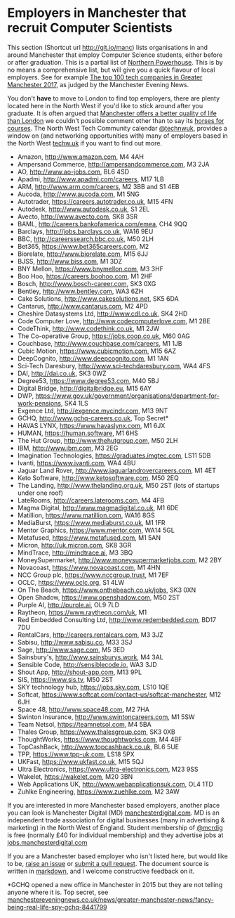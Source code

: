 
Employers in Manchester that recruit Computer Scientists
========================================================

This section (Shortcut url http://git.io/manc) lists organisations in and around Manchester that employ Computer Science students, either before or after graduation. This is a partial list of [Northern Powerhouse](https://en.wikipedia.org/wiki/Northern_Powerhouse). This is by no means a comprehensive list, but will give you a quick flavour of local employers. See for example [The top 100 tech companies in Greater Manchester 2017](http://www.manchestereveningnews.co.uk/business/business-news/top-tech-companies-manchester-north-13716704), as judged by the Manchester Evening News.

You don't **have** to move to London to find top employers, there are plenty located here in the North West if you'd like to stick around after you graduate. It is often argued that [Manchester offers a better quality of life than London](https://www.theguardian.com/money/2015/jul/07/manchester-offers-best-quality-of-life-for-young-graduates-says-report) we couldn't possible comment other than to say its [horses for courses](https://en.wiktionary.org/wiki/horses_for_courses). The North West Tech Community calendar [@technwuk](https://twitter.com/technwuk), provides a window on (and networking opportunities with) many of employers based in the North West [techw.uk](http://technw.uk) if you want to find out more.

* Amazon, http://www.amazon.com, M4 4AH
* Ampersand Commerce, http://ampersandcommerce.com, M3 2JA
* AO, http://www.ao-jobs.com, BL6 4SD
* Apadmi, http://www.apadmi.com/careers, M17 1LB
* ARM, http://www.arm.com/careers, M2 3BB and S1 4EB
* Aucoda, http://www.aucoda.com, M1 5NG
* Autotrader, https://careers.autotrader.co.uk, M15 4FN
* Autodesk, http://www.autodesk.co.uk, S1 2EL
* Avecto, http://www.avecto.com, SK8 3SR
* BAML, http://careers.bankofamerica.com/emea, CH4 9QQ
* Barclays, http://jobs.barclays.co.uk, WA16 9EU
* BBC, http://careerssearch.bbc.co.uk, M50 2LH
* Bet365, https://www.bet365careers.com, M2
* Biorelate, http://www.biorelate.com, M15 6JJ
* BJSS, http://www.bjss.com, M1 3DZ
* BNY Mellon, https://www.bnymellon.com, M3 3HF
* Boo Hoo, https://careers.boohoo.com, M1 2HF
* Bosch, http://www.bosch-career.com, SK3 0XG
* Bentley, http://www.bentley.com, WA3 6ZH
* Cake Solutions, http://www.cakesolutions.net, SK5 6DA
* Cantarus, http://www.cantarus.com, M2 4PD
* Cheshire Datasystems Ltd, http://www.cdl.co.uk, SK4 2HD
* Code Computer Love, http://www.codecomputerlove.com, M1 2BE
* CodeThink, http://www.codethink.co.uk, M1 2JW
* The Co-operative Group, https://jobs.coop.co.uk, M60 0AG
* Couchbase, http://www.couchbase.com/careers, M1 1JB
* Cubic Motion, https://www.cubicmotion.com, M15 6AZ
* DeepCognito, http://www.deepcognito.com, M1 1AN
* Sci-Tech Daresbury, http://www.sci-techdaresbury.com, WA4 4FS
* DAI, http://dai.co.uk, SK3 0WZ
* Degree53, https://www.degree53.com, M40 5BJ
* Digital Bridge, http://digitalbridge.eu, M15 6AY
* DWP, https://www.gov.uk/government/organisations/department-for-work-pensions, SK4 1LS
* Exgence Ltd, http://exgence.mycindr.com, M13 9NT
* GCHQ, http://www.gchq-careers.co.uk, Top Secret*
* HAVAS LYNX, https://www.havaslynx.com, M1 6JX
* HUMAN, https://human.software, M1 6HS
* The Hut Group, http://www.thehutgroup.com, M50 2LH
* IBM, http://www.ibm.com, M3 2EG
* Imagination Technologies, https://graduates.imgtec.com, LS11 5DB
* Ivanti, https://www.ivanti.com, WA4 4BU
* Jaguar Land Rover, http://www.jaguarlandrovercareers.com, M1 4ET
* Keto Software, http://www.ketosoftware.com, M50 2EQ
* The Landing, http://www.thelanding.org.uk, M50 2ST (lots of startups under one roof)
* LateRooms, http://careers.laterooms.com, M4 4FB
* Magma Digital, http://www.magmadigital.co.uk, M1 6DE
* Matillion, https://www.matillion.com, WA16 8GS
* MediaBurst, https://www.mediaburst.co.uk, M1 1FR
* Mentor Graphics, https://www.mentor.com, WA14 5GL
* Metafused, https://www.metafused.com, M1 5AN
* Micron, http://uk.micron.com, SK8 3GR
* MindTrace, http://mindtrace.ai, M3 3BQ
* MoneySupermarket, http://www.moneysupermarketjobs.com, M2 2BY
* Novacoast, https://www.novacoast.com, M1 4HN
* NCC Group plc, https://www.nccgroup.trust, M1 7EF
* OCLC, https://www.oclc.org, S1 4LW
* On The Beach, https://www.onthebeach.co.uk/jobs, SK3 0XN
* Open Shadow, https://www.openshadow.com, M50 2ST
* Purple AI, http://purple.ai, OL9 7LD
* Raytheon, https://www.raytheon.com/uk, M1
* Red Embedded Consulting Ltd, http://www.redembedded.com, BD17 7DU
* RentalCars, http://careers.rentalcars.com, M3 3JZ
* Sabisu, http://www.sabisu.co, M33 3SJ
* Sage, http://www.sage.com, M5 3ED
* Sainsbury's, http://www.sainsburys.work, M4 3AL
* Sensible Code, http://sensiblecode.io, WA3 3JD
* Shout App, http://shout-app.com, M13 9PL
* SIS, https://www.sis.tv, M50 2ST
* SKY technology hub, https://jobs.sky.com, LS10 1QE
* Softcat, https://www.softcat.com/contact-us/softcat-manchester, M12 6JH
* Space 48, http://www.space48.com, M2 7HA
* Swinton Insurance, http://www.swintoncareers.com, M1 5SW
* Team Netsol, https://teamnetsol.com, M4 5BA
* Thales Group, https://www.thalesgroup.com, SK3 0XB
* ThoughtWorks, https://www.thoughtworks.com, M4 4BF
* TopCashBack, http://www.topcashback.co.uk, BL6 5UE
* TPP, https://www.tpp-uk.com, LS18 5PX
* UKFast, https://www.ukfast.co.uk, M15 5QJ
* Ultra Electronics, https://www.ultra-electronics.com, M23 9SS
* Wakelet, https://wakelet.com, M20 3BN
* Web Applications UK, http://www.webapplicationsuk.com, OL4 1TD
* Zuhlke Engineering, https://www.zuehlke.com, M2 3AW

If you are interested in more Manchester based employers, another place you can look is Manchester Digital (MD) [manchesterdigital.com](https://www.manchesterdigital.com). MD is an independent trade association for digital businesses (many in advertising & marketing) in the North West of England. Student membership of [@mcrdig](https://twitter.com/mcrdig) is free (normally £40 for individual membership) and they advertise jobs at [jobs.manchesterdigital.com](https://jobs.manchesterdigital.com)

If you are a Manchester based employer who isn't listed here, but would like to be, [raise an issue](https://github.com/dullhunk/book/issues) or [submit a pull request](https://github.com/dullhunk/book/compare). The document source is written in [markdown](https://en.wikipedia.org/wiki/Markdown), and I welcome constructive feedback on it.

*GCHQ opened a new office in Manchester in 2015 but they are not telling anyone where it is. Top secret, see [manchestereveningnews.co.uk/news/greater-manchester-news/fancy-being-real-life-spy-gchq-8441799](http://www.manchestereveningnews.co.uk/news/greater-manchester-news/fancy-being-real-life-spy-gchq-8441799)
